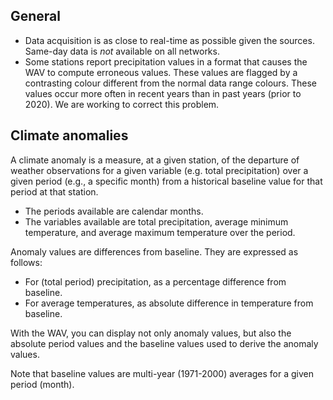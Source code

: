 ## General

- Data acquisition is as close to real-time as possible given the sources. Same-day data is _not_ available on all networks.
- Some stations report precipitation values in a format that causes the WAV to compute erroneous values. These values are flagged by a contrasting colour different from the normal data range colours. These values occur more often in recent years than in past years (prior to 2020). We are working to correct this problem.

## Climate anomalies

A climate anomaly is a measure, at a given station, of the departure of weather observations for a given variable (e.g. total precipitation) over a given period (e.g., a specific month) from a historical baseline value for that period at that station.

- The periods available are calendar months.
- The variables available are total precipitation, average minimum temperature, and average maximum temperature over the period.

Anomaly values are differences from baseline. They are expressed as follows:

- For (total period) precipitation, as a percentage difference from baseline.
- For average temperatures, as absolute difference in temperature from baseline.

With the WAV, you can display not only anomaly values, but also the absolute period values and the baseline values used to derive the anomaly values.

Note that baseline values are multi-year (1971-2000) averages for a given period (month).
